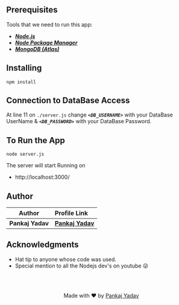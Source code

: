 ## Prerequisites
Tools that we need to run this app:

- ***[Node.js](https://nodejs.org/en/)***
- ***[Node Package Manager](https://www.npmjs.com/get-npm)***
- ***[MongoDB (Atlas)](https://www.mongodb.com/cloud/atlas)***

## Installing
```
npm install
```
## Connection to DataBase Access
At line 11 on ```./server.js``` change ***```<DB_USERNAME>```*** with your DataBase UserName & ***```<DB_PASSWORD>```*** with your DataBase Password.

## To Run the App
```
node server.js
```

The server will start Running on
+ http://localhost:3000/


## Author

| Author                | Profile Link                                       |
| --------------------- | :------------------------------------------------- |
| **Pankaj Yadav** | **[Pankaj Yadav](https://github.com/pankajtop2d3d)** |


## Acknowledgments

* Hat tip to anyone whose code was used.
* Special mention to all the Nodejs dev's on youtube 😜

<br><br>
<p align="center">
  Made with ❤️ by <a href="https://github.com/pankajtop2d3d/">Pankaj Yadav</a>
</p>
